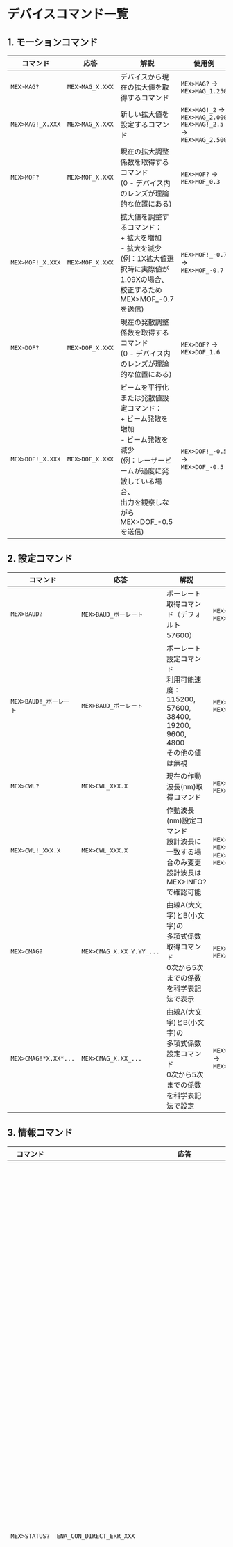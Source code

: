 # デバイスコマンド一覧

## 1. モーションコマンド

| コマンド | 応答 | 解説 | 使用例 |
|---------|----------|----------|---------------|
| `MEX>MAG?` | `MEX>MAG_X.XXX` | デバイスから現在の拡大値を取得するコマンド | `MEX>MAG?` → `MEX>MAG_1.250` |
| `MEX>MAG!_X.XXX` | `MEX>MAG_X.XXX` | 新しい拡大値を設定するコマンド | `MEX>MAG!_2` → `MEX>MAG_2.000`<br>`MEX>MAG!_2.5` → `MEX>MAG_2.500` |
| `MEX>MOF?` | `MEX>MOF_X.XXX` | 現在の拡大調整係数を取得するコマンド<br>(0 - デバイス内のレンズが理論的な位置にある) | `MEX>MOF?` → `MEX>MOF_0.3` |
| `MEX>MOF!_X.XXX` | `MEX>MOF_X.XXX` | 拡大値を調整するコマンド：<br>+ 拡大を増加<br>- 拡大を減少<br>(例：1X拡大値選択時に実際値が1.09Xの場合、<br>校正するためMEX>MOF_-0.7を送信) | `MEX>MOF!_-0.7` → `MEX>MOF_-0.7` |
| `MEX>DOF?` | `MEX>DOF_X.XXX` | 現在の発散調整係数を取得するコマンド<br>(0 - デバイス内のレンズが理論的な位置にある) | `MEX>DOF?` → `MEX>DOF_1.6` |
| `MEX>DOF!_X.XXX` | `MEX>DOF_X.XXX` | ビームを平行化または発散値設定コマンド：<br>+ ビーム発散を増加<br>- ビーム発散を減少<br>(例：レーザービームが過度に発散している場合、<br>出力を観察しながらMEX>DOF_-0.5を送信) | `MEX>DOF!_-0.5` → `MEX>DOF_-0.5` |

## 2. 設定コマンド

| コマンド | 応答 | 解説 | 使用例 |
|---------|----------|----------|---------------|
| `MEX>BAUD?` | `MEX>BAUD_ボーレート` | ボーレート取得コマンド（デフォルト57600） | `MEX>BAUD?` → `MEX>BAUD_115200` |
| `MEX>BAUD!_ボーレート` | `MEX>BAUD_ボーレート` | ボーレート設定コマンド<br>利用可能速度：115200, 57600, 38400,<br>19200, 9600, 4800<br>その他の値は無視 | `MEX>BAUD!_57600` → `MEX>BAUD_57600` |
| `MEX>CWL?` | `MEX>CWL_XXX.X` | 現在の作動波長(nm)取得コマンド | `MEX>CWL?` → `MEX>CWL_532.0` |
| `MEX>CWL!_XXX.X` | `MEX>CWL_XXX.X` | 作動波長(nm)設定コマンド<br>設計波長に一致する場合のみ変更<br>設計波長はMEX>INFO?で確認可能 | `MEX>CWL!_1064` → `MEX>CWL_1064.0`<br>`MEX>CWL!_999` → `MEX>CWL_1064.0` |
| `MEX>CMAG?` | `MEX>CMAG_X.XX_Y.YY_...` | 曲線A(大文字)とB(小文字)の<br>多項式係数取得コマンド<br>0次から5次までの係数を科学表記法で表示 | `MEX>CMAG?` → `MEX>CMAG_-1.1154e3_...` |
| `MEX>CMAG!*X.XX*...` | `MEX>CMAG_X.XX_...` | 曲線A(大文字)とB(小文字)の<br>多項式係数設定コマンド<br>0次から5次までの係数を科学表記法で設定 | `MEX>CMAG!*-1.1154e3*...` → `MEX>CMAG_-1.1154e3_...` |

## 3. 情報コマンド

| コマンド | 応答 | 解説 | 使用例 |
|---------|----------|----------|---------------|
| `MEX>STATUS?` | `ENA_CON_DIRECT_ERR_XXX` | デバイスの現在の状態を取得するコマンド<br>・第1フラグ：要素駆動の有効/無効<br>・第2フラグ：自動目標座標計算の有効/無効<br>・第3フラグ：計算モードが反転/直接<br>・エラーバイト：アクティブなエラー状態<br>　ビット番号の意味（値が「高」の場合）：<br>　7-最大位置境界超過<br>　6-最小位置境界超過<br>　5-光学素子間の間隔違反<br>　4-計算エラー<br>　3-内部デバイス障害<br>　2-予約済み<br>　1-安定化中<br>　0-光学素子が動作中 | `MEX>STATUS?` → `DIS_COF_DIRECT_ERR_255` |
| `MEX>INFO?` | `MEX>MMG_X.XXX_Y.YYY_MDV_J.JJJ_K.KKK_CWL_QQQ.Q_WL_ZZZ.Z_UUU.U_VVV.V_WWW.W` | デバイスの現在の構成を取得するコマンド | `MEX>INFO?` → `MEX>MMG_8.000_1.000_MDV_2.000_1.000_CWL_532.0_WL_1064.0_532.0_0_0` |
| `MEX>ID?` | `MEX>_1BXXXXXXXX` | シリアル番号を取得するコマンド | `MEX>ID?` → `MEX>_1B19040075` |
| `MEX>MMG?` | `MEX>MMG_X.XXX_Y.YYY` | 利用可能な拡張係数の境界を取得するコマンド<br>最初に上限、次に下限が送信される<br>これらの境界は光学アセンブリに固有で、<br>工場で設定される | `MEX>MMG?` → `MEX>MMG_8.000_1.000` |

## 4. その他のコマンド

| コマンド | 応答 | 解説 | 使用例 |
|---------|----------|----------|---------------|
| `MEX>ECHO!` | `MEX>ECHO` | トラブルシューティング用コマンド<br>応答を送信する前に、送信されたコマンドを<br>デバイスがエコーする | `MEX>ECHO!` → `MEX>ECHO`<br>`MEX>MAG?` → `MEX>MAG?`<br>`MEX>MAG_2` |
| `MEX>NOECHO!` | `MEX>NOECHO` | ECHOコマンドを無効にするコマンド | `MEX>NOECHO!` → `MEX>NOECHO` |
| `MEX>RESET!` | - | デバイスをリセットするために使用するコマンド | `MEX>RESET!` → - |
| `MEX>ON!` | `MEX>ON` | 光学素子の駆動を有効にするコマンド | `MEX>ON!` → `MEX>ON` |
| `MEX>OFF!` | `MEX>OFF` | 光学素子の駆動を無効にするコマンド | `MEX>OFF!` → `MEX>OFF` |
| `BOOTMODE` | `BOOTMODE` | デバイスをファームウェア更新モードに<br>切り替えるために使用するコマンド | `BOOTMODE` → `BOOTMODE` |
